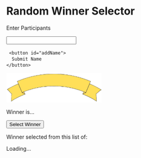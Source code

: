 <!DOCTYPE html>
<html>

<head>
  <title>Random Winner</title>
  <link href="styles/styles.css" rel="stylesheet">
</head>

<body>

  <h1>Random Winner Selector</h1>
  <p>Enter Participants</p>

  <form>
    <input type="text" id="input" />  

     <button id="addName">
      Submit Name
    </button>
  </form>


  <p> </p>


  <!-- Banner -->
  <div class="banner">
    <img src="banner.png" id="banners" alt="Banner" style="width:50%;">
    <div class="centered text-white bold large-text">
      <p id="before">Winner is...</p>
      <p id="answer"></p>
    </div>
  </div>

  <div class="container">
    <button id="button">
      Select Winner
    </button>
  </div>

  <!--Show given list here -->
  <p class="text-green"> Winner selected from this list of: </p>
  <p id="pplList">Loading...</p>

  <!-- Scripts -->
  <script src="scripts/script.js"></script>




</body>
</html>